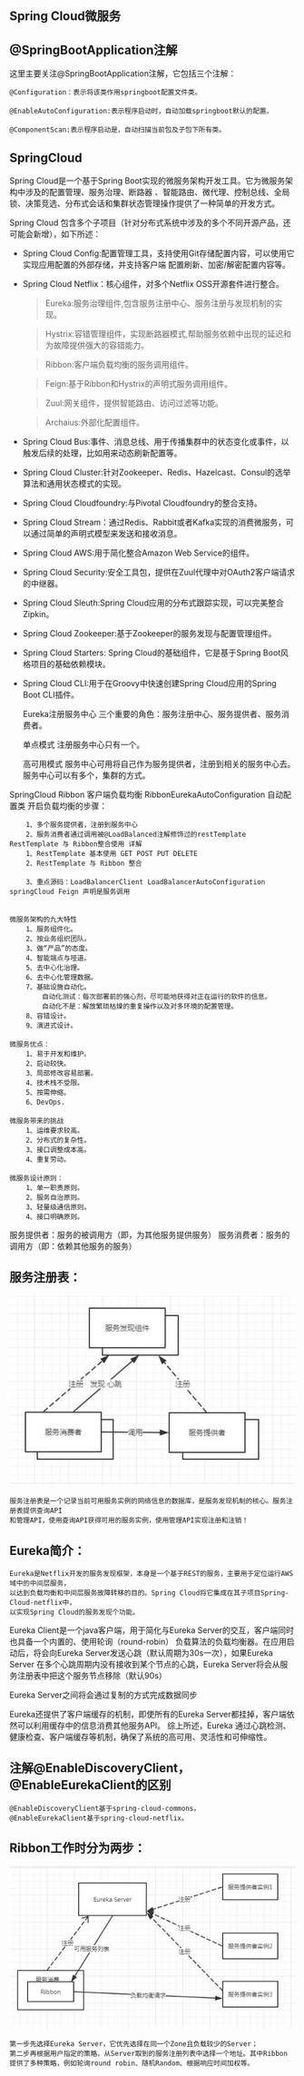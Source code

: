 **Spring Cloud微服务**
-------------------------
   
@SpringBootApplication注解
-----------------------------	

这里主要关注@SpringBootApplication注解，它包括三个注解：

    @Configuration：表示将该类作用springboot配置文件类。

    @EnableAutoConfiguration:表示程序启动时，自动加载springboot默认的配置。

    @ComponentScan:表示程序启动是，自动扫描当前包及子包下所有类。


SpringCloud
------------
    
Spring Cloud是一个基于Spring Boot实现的微服务架构开发工具。它为微服务架构中涉及的配置管理、服务治理、断路器
、智能路由、微代理、控制总线、全局锁、决策竞选、分布式会话和集群状态管理操作提供了一种简单的开发方式。

Spring Cloud 包含多个子项目（针对分布式系统中涉及的多个不同开源产品，还可能会新增），如下所述：    	
    
*  Spring Cloud Config:配置管理工具，支持使用Git存储配置内容，可以使用它实现应用配置的外部存储，并支持客户端
   配置刷新、加密/解密配置内容等。
  
*  Spring Cloud Netflix：核心组件，对多个Netflix OSS开源套件进行整合。
    > Eureka:服务治理组件,包含服务注册中心、服务注册与发现机制的实现。
    
    > Hystrix:容错管理组件，实现断路器模式,帮助服务依赖中出现的延迟和为故障提供强大的容错能力。
    
	> Ribbon:客户端负载均衡的服务调用组件。
	
	> Feign:基于Ribbon和Hystrix的声明式服务调用组件。
	
	> Zuul:网关组件，提供智能路由、访问过滤等功能。
	
	> Archaius:外部化配置组件。
	
* Spring Cloud Bus:事件、消息总线、用于传播集群中的状态变化或事件，以触发后续的处理，比如用来动态刷新配置等。

* Spring Cloud Cluster:针对Zookeeper、Redis、Hazelcast、Consul的选举算法和通用状态模式的实现。
* Spring Cloud Cloudfoundry:与Pivotal Cloudfoundry的整合支持。
* Spring Cloud Stream：通过Redis、Rabbit或者Kafka实现的消费微服务，可以通过简单的声明式模型来发送和接收消息。
* Spring Cloud AWS:用于简化整合Amazon Web Service的组件。
* Spring Cloud Security:安全工具包，提供在Zuul代理中对OAuth2客户端请求的中继器。
* Spring Cloud Sleuth:Spring Cloud应用的分布式跟踪实现，可以完美整合Zipkin。
* Spring Cloud Zookeeper:基于Zookeeper的服务发现与配置管理组件。
* Spring Cloud Starters: Spring Cloud的基础组件，它是基于Spring Boot风格项目的基础依赖模块。
* Spring Cloud CLI:用于在Groovy中快速创建Spring Cloud应用的Spring Boot CLI插件。

	Eureka注册服务中心 三个重要的角色：服务注册中心、服务提供者、服务消费者。
	
	单点模式 注册服务中心只有一个。
	
	高可用模式 服务中心可用将自己作为服务提供者，注册到相关的服务中心去。服务中心可以有多个，集群的方式。


SpringCloud Ribbon 客户端负载均衡
	RibbonEurekaAutoConfiguration 自动配置类
	开启负载均衡的步骤：	
	
		1、多个服务提供者，注册到服务中心
		2、服务消费者通过调用被@LoadBalanced注解修饰过的restTemplate
	RestTemplate 与 Ribbon整合使用 详解
		1、RestTemplate 基本使用 GET POST PUT DELETE
		2、RestTemplate 与 Ribbon 整合
		
		3、重点源码：LoadBalancerClient LoadBalancerAutoConfiguration
	springCloud Feign 声明是服务调用
	
	
	微服务架构的九大特性
		1、服务组件化。
		2、按业务组织团队。
		3、做“产品”的态度。
		4、智能端点与哑道。
		5、去中心化治理。
		6、去中心化管理数据。
		7、基础设施自动化。
			自动化测试：每次部署前的强心剂，尽可能地获得对正在运行的软件的信息。
			自动化不是：解放繁琐枯燥的重复操作以及对多环境的配置管理。
		8、容错设计。
		9、演进式设计。
		
	微服务优点：
		1、易于开发和维护。
		2、启动较快。
		3、局部修改容易部署。
		4、技术栈不受限。
		5、按需伸缩。
		6、DevOps.
		
	微服务带来的挑战
		1、运维要求较高。
		2、分布式的复杂性。
		3、接口调整成本高。
		4、重复劳动。
	
	微服务设计原则：
		1、单一职责原则。
		2、服务自治原则。
		3、轻量级通信原则。
		4、接口明确原则。
		
服务提供者：服务的被调用方（即，为其他服务提供服务）
服务消费者：服务的调用方（即：依赖其他服务的服务）

服务注册表：
------------

![服务注册与发现](https://github.com/lwx57280/Spring-Cloud-learning/blob/master/chapter12/img-folder/Discovery.jpg)
	
	服务注册表是一个记录当前可用服务实例的网络信息的数据库，是服务发现机制的核心。服务注册表提供查询API
	和管理API，使用查询API获得可用的服务实例，使用管理API实现注册和注销！
	
	
Eureka简介：
-----------    
	Eureka是Netflix开发的服务发现框架，本身是一个基于REST的服务，主要用于定位运行AWS域中的中间层服务，
	以达到负载均衡和中间层服务故障转移的目的。Spring Cloud将它集成在其子项目Spring-Cloud-netflix中，
	以实现Spring Cloud的服务发现个功能。
	
Eureka Client是一个java客户端，用于简化与Eureka Server的交互，客户端同时也具备一个内置的、使用轮询（round-robin）
负载算法的负载均衡器。在应用启动后，将会向Eureka Server发送心跳（默认周期为30s一次），如果Eureka Server
在多个心跳周期内没有接收到某个节点的心跳，Eureka Server将会从服务注册表中把这个服务节点移除（默认90s）

Eureka Server之间将会通过复制的方式完成数据同步

Eureka还提供了客户端缓存的机制，即使所有的Eureka Server都挂掉，客户端依然可以利用缓存中的信息消费其他服务API。
综上所述，Eureka 通过心跳检测、	健康检查、客户端缓存等机制，确保了系统的高可用、灵活性和可伸缩性。	


注解@EnableDiscoveryClient，@EnableEurekaClient的区别
----------------------------------------------------
	@EnableDiscoveryClient基于spring-cloud-commons。
	@EnableEurekaClient基于spring-cloud-netflix。

Ribbon工作时分为两步：
--------------------
	
![Ribbon架构](https://github.com/lwx57280/Spring-Cloud-learning/blob/master/chapter12/img-folder/Ribbon.jpg)
    
	第一步先选择Eureka Server，它优先选择在同一个Zone且负载较少的Server；
	第二步再根据用户指定的策略，从Server取到的服务注册列表中选择一个地址。其中Ribbon
	提供了多种策略，例如轮询round robin、随机Random、根据响应时间加权等。
